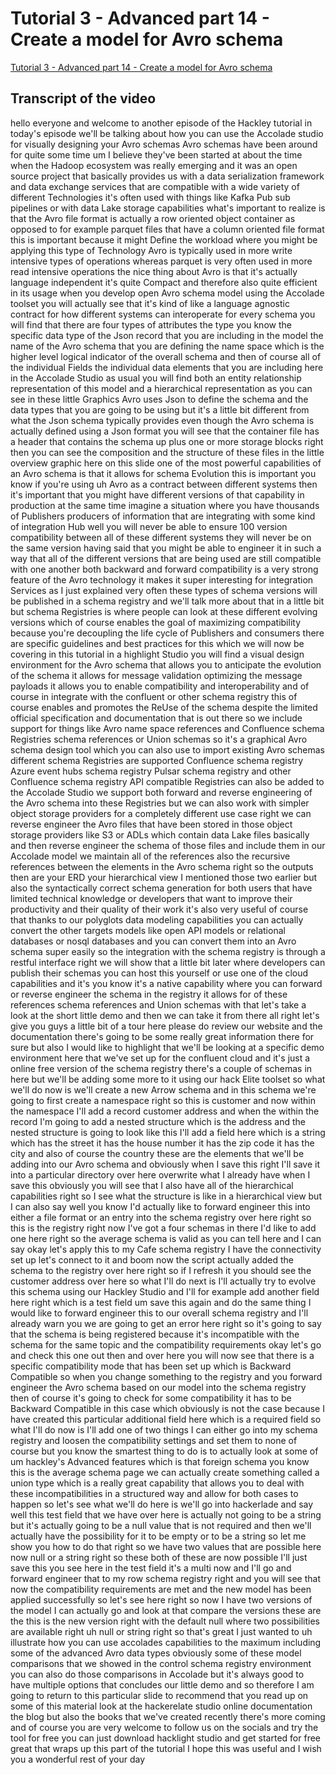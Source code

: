 
# Tutorial 3 - Advanced part 14 - Create a model for Avro schema

[Tutorial 3 - Advanced part 14 - Create a model for Avro schema](https://community.hackolade.com/slides/slide/create-a-model-for-avro-schema-56?fullscreen=1)

## Transcript of the video

hello everyone and welcome to another episode of the Hackley tutorial in today's episode we'll be talking about how you can use the Accolade studio for visually designing your Avro schemas Avro schemas have been around for quite some time um I believe they've been started at about the time when the Hadoop ecosystem was really emerging and it was an open source project that basically provides us with a data serialization framework and data exchange services that are compatible with a wide variety of different Technologies it's often used with things like Kafka Pub sub pipelines or with data Lake storage capabilities what's important to realize is that the Avro file format is actually a row oriented object container as opposed to for example parquet files that have a column oriented file format this is important because it might Define the workload where you might be applying this type of Technology Avro is typically used in more write intensive types of operations whereas parquet is very often used in more read intensive operations the nice thing about Avro is that it's actually language independent it's quite Compact and therefore also quite efficient in its usage when you develop open Avro schema model using the Accolade toolset you will actually see that it's kind of like a language agnostic contract for how different systems can interoperate for every schema you will find that there are four types of attributes the type you know the specific data type of the Json record that you are including in the model the name of the Avro schema that you are defining the name space which is the higher level logical indicator of the overall schema and then of course all of the individual Fields the individual data elements that you are including here in the Accolade Studio as usual you will find both an entity relationship representation of this model and a hierarchical representation as you can see in these little Graphics Avro uses Json to define the schema and the data types that you are going to be using but it's a little bit different from what the Json schema typically provides even though the Avro schema is actually defined using a Json format you will see that the container file has a header that contains the schema up plus one or more storage blocks right then you can see the composition and the structure of these files in the little overview graphic here on this slide one of the most powerful capabilities of an Avro schema is that it allows for schema Evolution this is important you know if you're using uh Avro as a contract between different systems then it's important that you might have different versions of that capability in production at the same time imagine a situation where you have thousands of Publishers producers of information that are integrating with some kind of integration Hub well you will never be able to ensure 100 version compatibility between all of these different systems they will never be on the same version having said that you might be able to engineer it in such a way that all of the different versions that are being used are still compatible with one another both backward and forward compatibility is a very strong feature of the Avro technology it makes it super interesting for integration Services as I just explained very often these types of schema versions will be published in a schema registry and we'll talk more about that in a little bit but schema Registries is where people can look at these different evolving versions which of course enables the goal of maximizing compatibility because you're decoupling the life cycle of Publishers and consumers there are specific guidelines and best practices for this which we will now be covering in this tutorial in a highlight Studio you will find a visual design environment for the Avro schema that allows you to anticipate the evolution of the schema it allows for message validation optimizing the message payloads it allows you to enable compatibility and interoperability and of course in integrate with the confluent or other schema registry this of course enables and promotes the ReUse of the schema despite the limited official specification and documentation that is out there so we include support for things like Avro name space references and Confluence schema Registries schema references or Union schemas so it's a graphical Avro schema design tool which you can also use to import existing Avro schemas different schema Registries are supported Confluence schema registry Azure event hubs schema registry Pulsar schema registry and other Confluence schema registry API compatible Registries can also be added to the Accolade Studio we support both forward and reverse engineering of the Avro schema into these Registries but we can also work with simpler object storage providers for a completely different use case right we can reverse engineer the Avro files that have been stored in those object storage providers like S3 or ADLs which contain data Lake files basically and then reverse engineer the schema of those files and include them in our Accolade model we maintain all of the references also the recursive references between the elements in the Avro schema right so the outputs then are your ERD your hierarchical view I mentioned those two earlier but also the syntactically correct schema generation for both users that have limited technical knowledge or developers that want to improve their productivity and their quality of their work it's also very useful of course that thanks to our polyglots data modeling capabilities you can actually convert the other targets models like open API models or relational databases or nosql databases and you can convert them into an Avro schema super easily so the integration with the schema registry is through a restful interface right we will show that a little bit later where developers can publish their schemas you can host this yourself or use one of the cloud capabilities and it's you know it's a native capability where you can forward or reverse engineer the schema in the registry it allows for of these references schema references and Union schemas with that let's take a look at the short little demo and then we can take it from there all right let's give you guys a little bit of a tour here please do review our website and the documentation there's going to be some really great information there for sure but also I would like to highlight that we'll be looking at a specific demo environment here that we've set up for the confluent cloud and it's just a online free version of the schema registry there's a couple of schemas in here but we'll be adding some more to it using our hack Elite toolset so what we'll do now is we'll create a new Arrow schema and in this schema we're going to first create a namespace right so this is customer and now within the namespace I'll add a record customer address and when the within the record I'm going to add a nested structure which is the address and the nested structure is going to look like this I'll add a field here which is a string which has the street it has the house number it has the zip code it has the city and also of course the country these are the elements that we'll be adding into our Avro schema and obviously when I save this right I'll save it into a particular directory over here overwrite what I already have when I save this obviously you will see that I also have all of the hierarchical capabilities right so I see what the structure is like in a hierarchical view but I can also say well you know I'd actually like to forward engineer this into either a file format or an entry into the schema registry over here right so this is the registry right now I've got a four schemas in there I'd like to add one here right so the average schema is valid as you can tell here and I can say okay let's apply this to my Cafe schema registry I have the connectivity set up let's connect to it and boom now the script actually added the schema to the registry over here right so if I refresh it you should see the customer address over here so what I'll do next is I'll actually try to evolve this schema using our Hackley Studio and I'll for example add another field here right which is a test field um save this again and do the same thing I would like to forward engineer this to our overall schema registry and I'll already warn you we are going to get an error here right so it's going to say that the schema is being registered because it's incompatible with the schema for the same topic and the compatibility requirements okay let's go and check this one out then and over here you will now see that there is a specific compatibility mode that has been set up which is Backward Compatible so when you change something to the registry and you forward engineer the Avro schema based on our model into the schema registry then of course it's going to check for some compatibility it has to be Backward Compatible in this case which obviously is not the case because I have created this particular additional field here which is a required field so what I'll do now is I'll add one of two things I can either go into my schema registry and loosen the compatibility settings and set them to none of course but you know the smartest thing to do is to actually look at some of um hackley's Advanced features which is that foreign schema you know this is the average schema page we can actually create something called a union type which is a really great capability that allows you to deal with these incompatibilities in a structured way and allow for both cases to happen so let's see what we'll do here is we'll go into hackerlade and say well this test field that we have over here is actually not going to be a string but it's actually going to be a null value that is not required and then we'll actually have the possibility for it to be empty or to be a string so let me show you how to do that right so we have two values that are possible here now null or a string right so these both of these are now possible I'll just save this you see here in the test field it's a multi now and I'll go and forward engineer that to my row schema registry right and you will see that now the compatibility requirements are met and the new model has been applied successfully so let's see here right so now I have two versions of the model I can actually go and look at that compare the versions these are the this is the new version right with the default null where two possibilities are available right uh null or string right so that's great I just wanted to uh illustrate how you can use accolades capabilities to the maximum including some of the advanced Avro data types obviously some of these model comparisons that we showed in the control schema registry environment you can also do those comparisons in Accolade but it's always good to have multiple options that concludes our little demo and so therefore I am going to return to this particular slide to recommend that you read up on some of this material look at the hackerelate studio online documentation the blog but also the books that we've created recently there's more coming and of course you are very welcome to follow us on the socials and try the tool for free you can just download hacklight studio and get started for free great that wraps up this part of the tutorial I hope this was useful and I wish you a wonderful rest of your day
